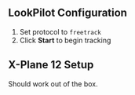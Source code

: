 ## LookPilot Configuration
1. Set protocol to `freetrack`
2. Click **Start** to begin tracking

## X-Plane 12 Setup
Should work out of the box. 